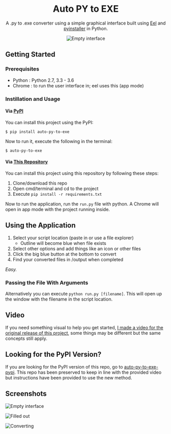 <h1 align="center">Auto PY to EXE</h1>
<p align="center">A .py to .exe converter using a simple graphical interface built using <a href="https://github.com/ChrisKnott/Eel">Eel</a> and <a href="http://www.pyinstaller.org/">pyinstaller</a> in Python.</p>

<div align="center">
    <img src="https://i.imgur.com/EuUlayC.png" alt="Empty interface">
</div>

## Getting Started

### Prerequisites
 - Python : Python 2.7, 3.3 - 3.6
 - Chrome : to run the user interface in; eel uses this (app mode)

### Instillation and Usage
#### Via [PyPI](https://pypi.org/project/auto-py-to-exe/)
You can install this project using the PyPI:
```
$ pip install auto-py-to-exe
```
Now to run it, execute the following in the terminal:
```
$ auto-py-to-exe
```

#### Via [This Repository](https://github.com/brentvollebregt/auto-py-to-exe)
You can install this project using this repository by following these steps:
1. Clone/download this repo
2. Open cmd/terminal and cd to the project
3. Execute ```pip install -r requirements.txt```

Now to run the application, run the ```run.py``` file with python. A Chrome will open in app mode with the project running inside.

## Using the Application
1. Select your script location (paste in or use a file explorer)
    - Outline will become blue when file exists
2. Select other options and add things like an icon or other files
3. Click the big blue button at the bottom to convert
4. Find your converted files in /output when completed

*Easy.*

### Passing the File With Arguments
Alternatively you can execute ```python run.py [filename]```. This will open up the window with the filename in the script location.

## Video
If you need something visual to help you get started, [I made a video for the original release of this project](https://youtu.be/OZSZHmWSOeM), some things may be different but the same concepts still apply.

## Looking for the PyPI Version?
If you are looking for the PyPI version of this repo, go to [auto-py-to-exe-pypi](https://github.com/brentvollebregt/auto-py-to-exe-pypi). This repo has been preserved to keep in line with the provided video but instructions have been provided to use the new method.

## Screenshots
![Empty interface](https://i.imgur.com/dd0LC2n.png)

![Filled out](https://i.imgur.com/f3TEnZI.png)

![Converting](https://i.imgur.com/MjdONcC.png)